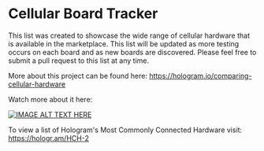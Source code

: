 # Cellular Board Tracker

This list was created to showcase the wide range of cellular hardware that is available in the marketplace. This list will be updated as more testing occurs on each board and as new boards are discovered. Please feel free to submit a pull request to this list at any time.

More about this project can be found here: https://hologram.io/comparing-cellular-hardware

Watch more about it here: 

[![IMAGE ALT TEXT HERE](https://img.youtube.com/vi/9AbjDljJy8I/0.jpg)](https://www.youtube.com/watch?v=9AbjDljJy8I)

To view a list of Hologram's Most Commonly Connected Hardware visit: https://hologr.am/HCH-2
